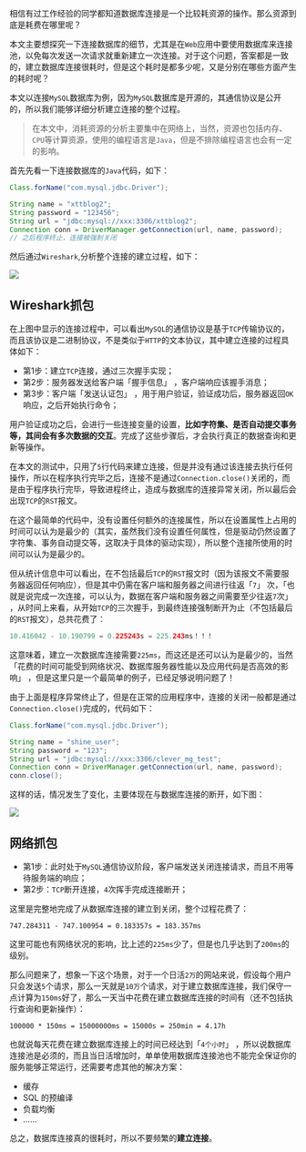 相信有过工作经验的同学都知道数据库连接是一个比较耗资源的操作。那么资源到底是耗费在哪里呢？

本文主要想探究一下连接数据库的细节，尤其是在`Web`应用中要使用数据库来连接池，以免每次发送一次请求就重新建立一次连接。对于这个问题，答案都是一致的，建立数据库连接很耗时，但是这个耗时是都多少呢，又是分别在哪些方面产生的耗时呢？

本文以连接`MySQL`数据库为例，因为`MySQL`数据库是开源的，其通信协议是公开的，所以我们能够详细分析建立连接的整个过程。

> 在本文中，消耗资源的分析主要集中在网络上，当然，资源也包括内存、`CPU`等计算资源，使用的编程语言是`Java`，但是不排除编程语言也会有一定的影响。

首先先看一下连接数据库的`Java`代码，如下：

```java
Class.forName("com.mysql.jdbc.Driver");

String name = "xttblog2";
String password = "123456";
String url = "jdbc:mysql://xxx:3306/xttblog2";
Connection conn = DriverManager.getConnection(url, name, password);
// 之后程序终止，连接被强制关闭
```

然后通过`Wireshark`,分析整个连接的建立过程，如下：

![](http://img.topjavaer.cn/img/db-connect-1.png)

## **Wireshark抓包**

在上图中显示的连接过程中，可以看出`MySQL`的通信协议是基于`TCP`传输协议的，而且该协议是二进制协议，不是类似于`HTTP`的文本协议，其中建立连接的过程具体如下：

- 第1步：建立`TCP`连接，通过三次握手实现；
- 第2步：服务器发送给客户端「握手信息」 ，客户端响应该握手消息；
- 第3步：客户端「发送认证包」 ，用于用户验证，验证成功后，服务器返回`OK`响应，之后开始执行命令；

用户验证成功之后，会进行一些连接变量的设置，**比如字符集、是否自动提交事务等，其间会有多次数据的交互**。完成了这些步骤后，才会执行真正的数据查询和更新等操作。

在本文的测试中，只用了`5`行代码来建立连接，但是并没有通过该连接去执行任何操作，所以在程序执行完毕之后，连接不是通过`Connection.close()`关闭的，而是由于程序执行完毕，导致进程终止，造成与数据库的连接异常关闭，所以最后会出现`TCP`的`RST`报文。

在这个最简单的代码中，没有设置任何额外的连接属性，所以在设置属性上占用的时间可以认为是最少的（其实，虽然我们没有设置任何属性，但是驱动仍然设置了字符集、事务自动提交等，这取决于具体的驱动实现），所以整个连接所使用的时间可以认为是最少的。

但从统计信息中可以看出，在不包括最后`TCP`的`RST`报文时（因为该报文不需要服务器返回任何响应），但是其中仍需在客户端和服务器之间进行往返「`7`」 次，「也就是说完成一次连接，可以认为，数据在客户端和服务器之间需要至少往返`7`次」 ，从时间上来看，从开始`TCP`的三次握手，到最终连接强制断开为止（不包括最后的`RST`报文），总共花费了：

```java
10.416042 - 10.190799 = 0.225243s = 225.243ms！！！
```

这意味着，建立一次数据库连接需要`225ms`，而这还是还可以认为是最少的，当然「花费的时间可能受到网络状况、数据库服务器性能以及应用代码是否高效的影响」 ，但是这里只是一个最简单的例子，已经足够说明问题了！

由于上面是程序异常终止了，但是在正常的应用程序中，连接的关闭一般都是通过`Connection.close()`完成的，代码如下：

```java
Class.forName("com.mysql.jdbc.Driver");

String name = "shine_user";
String password = "123";
String url = "jdbc:mysql://xxx:3306/clever_mg_test";
Connection conn = DriverManager.getConnection(url, name, password);
conn.close();
```

这样的话，情况发生了变化，主要体现在与数据库连接的断开，如下图：

![](http://img.topjavaer.cn/img/db-connect-2.png)

## **网络抓包**

- 第1步：此时处于`MySQL`通信协议阶段，客户端发送关闭连接请求，而且不用等待服务端的响应；
- 第2步：`TCP`断开连接，`4`次挥手完成连接断开；

这里是完整地完成了从数据库连接的建立到关闭，整个过程花费了：

```
747.284311 - 747.100954 = 0.183357s = 183.357ms
```

这里可能也有网络状况的影响，比上述的`225ms`少了，但是也几乎达到了`200ms`的级别。

那么问题来了，想象一下这个场景，对于一个日活`2万`的网站来说，假设每个用户只会发送`5`个请求，那么一天就是`10万`个请求，对于建立数据库连接，我们保守一点计算为`150ms`好了，那么一天当中花费在建立数据库连接的时间有（还不包括执行查询和更新操作）：

```
100000 * 150ms = 15000000ms = 15000s = 250min = 4.17h
```

也就说每天花费在建立数据库连接上的时间已经达到「`4个小时`」 ，所以说数据库连接池是必须的，而且当日活增加时，单单使用数据库连接池也不能完全保证你的服务能够正常运行，还需要考虑其他的解决方案：

- 缓存
- SQL 的预编译
- 负载均衡
- ……



总之，数据库连接真的很耗时，所以不要频繁的**建立连接**。

